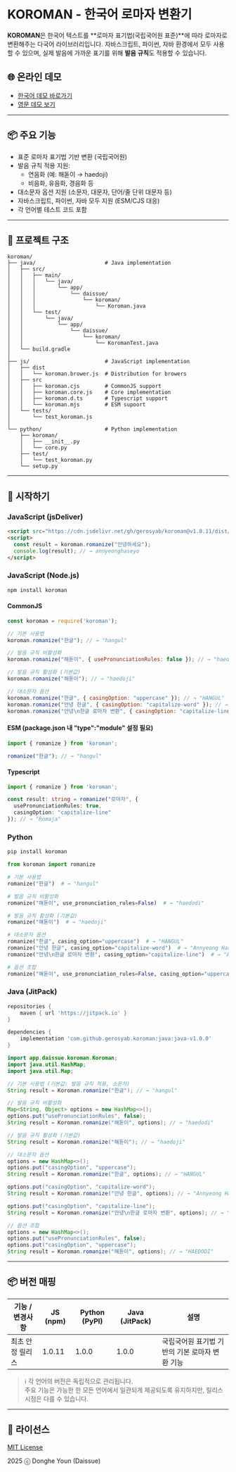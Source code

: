 # KOROMAN - 한국어 로마자 변환기

**KOROMAN**은 한국어 텍스트를 **로마자 표기법(국립국어원 표준)**에 따라 로마자로 변환해주는 다국어 라이브러리입니다. 자바스크립트, 파이썬, 자바 환경에서 모두 사용할 수 있으며, 실제 발음에 가까운 표기를 위해 **발음 규칙**도 적용할 수 있습니다.

## 🌐 온라인 데모
- [한국어 데모 바로가기](https://daissue.app/romanizer)
- [영문 데모 보기](https://daissue.app/en/romanizer)

---

## 📦 주요 기능
- 표준 로마자 표기법 기반 변환 (국립국어원)
- 발음 규칙 적용 지원:
  - 연음화 (예: 해돋이 → haedoji)
  - 비음화, 유음화, 경음화 등
- 대소문자 옵션 지원 (소문자, 대문자, 단어/줄 단위 대문자 등)
- 자바스크립트, 파이썬, 자바 모두 지원 (ESM/CJS 대응)
- 각 언어별 테스트 코드 포함

---

## 📁 프로젝트 구조
```
koroman/
├── java/                      # Java implementation
│   ├── src/
│   │   ├── main/
│   │   │   └── java/
│   │   │       └── app/
│   │   │           └── daissue/
│   │   │               └── koroman/
│   │   │                   └── Koroman.java
│   │   └── test/
│   │       └── java/
│   │           └── app/
│   │               └── daissue/
│   │                   └── koroman/
│   │                       └── KoromanTest.java
│   └── build.gradle
│
├── js/                        # JavaScript implementation
│   ├── dist                   
│   │   └── koroman.brower.js  # Distribution for browers
│   ├── src    
│   │   ├── koroman.cjs        # CommonJS support
│   │   ├── koroman.core.js    # Core implementation
│   │   ├── koroman.d.ts       # Typescript support
│   │   └── koroman.mjs        # ESM supoort
│   └── tests/
│       └── test_koroman.js
│
└── python/                    # Python implementation
    ├── koroman/              
    │   ├── __init__.py       
    │   └── core.py           
    ├── test/                          
    │   └── test_koroman.py
    └── setup.py
```

---

## 🚀 시작하기

### JavaScript (jsDeliver)
```html
<script src="https://cdn.jsdelivr.net/gh/gerosyab/koroman@v1.0.11/dist/koroman.browser.js"></script>
<script>
  const result = koroman.romanize("안녕하세요");
  console.log(result); // → annyeonghaseyo
</script>
```
### JavaScript (Node.js)
```bash
npm install koroman
```
#### CommonJS
```js
const koroman = require('koroman');

// 기본 사용법
koroman.romanize("한글"); // → "hangul"

// 발음 규칙 비활성화
koroman.romanize("해돋이", { usePronunciationRules: false }); // → "haedodi"

// 발음 규칙 활성화 (기본값)
koroman.romanize("해돋이"); // → "haedoji"

// 대소문자 옵션
koroman.romanize("한글", { casingOption: "uppercase" }); // → "HANGUL"
koroman.romanize("안녕 한글", { casingOption: "capitalize-word" }); // → "Annyeong hangeul"
koroman.romanize("안녕\n한글 로마자 변환", { casingOption: "capitalize-line" }); // → "Annyeong\nHangeul Romaja Byeonhwan"
```
#### ESM (package.json 내 "type":"module" 설정 필요)
```js
import { romanize } from 'koroman';

romanize("한글"); // → "hangul"
```
#### Typescript
```ts
import { romanize } from 'koroman';

const result: string = romanize("로마자", {
  usePronunciationRules: true,
  casingOption: "capitalize-line"
}); // → "Romaja"
```

### Python
```bash
pip install koroman
```
```python
from koroman import romanize

# 기본 사용법
romanize("한글")  # → "hangul"

# 발음 규칙 비활성화
romanize("해돋이", use_pronunciation_rules=False)  # → "haedodi"

# 발음 규칙 활성화 (기본값)
romanize("해돋이")  # → "haedoji"

# 대소문자 옵션
romanize("한글", casing_option="uppercase")  # → "HANGUL"
romanize("안녕 한글", casing_option="capitalize-word")  # → "Annyeong Hangeul"
romanize("안녕\n한글 로마자 변환", casing_option="capitalize-line")  # → "Annyeong\nHangeul Romaja Byeonhwan"

# 옵션 조합
romanize("해돋이", use_pronunciation_rules=False, casing_option="uppercase")  # → "HAEDODI"
```

### Java (JitPack)
```gradle
repositories {
    maven { url 'https://jitpack.io' }
}

dependencies {
    implementation 'com.github.gerosyab.koroman:java:java-v1.0.0'
}
```
```java
import app.daissue.koroman.Koroman;
import java.util.HashMap;
import java.util.Map;

// 기본 사용법 (기본값: 발음 규칙 적용, 소문자)
String result = Koroman.romanize("한글"); // → "hangul"

// 발음 규칙 비활성화
Map<String, Object> options = new HashMap<>();
options.put("usePronunciationRules", false);
String result = Koroman.romanize("해돋이", options); // → "haedodi"

// 발음 규칙 활성화 (기본값)
String result = Koroman.romanize("해돋이"); // → "haedoji"

// 대소문자 옵션
options = new HashMap<>();
options.put("casingOption", "uppercase");
String result = Koroman.romanize("한글", options); // → "HANGUL"

options.put("casingOption", "capitalize-word");
String result = Koroman.romanize("안녕 한글", options); // → "Annyeong Hangeul"

options.put("casingOption", "capitalize-line");
String result = Koroman.romanize("안녕\n한글 로마자 변환", options); // → "Annyeong\nHangeul Romaja Byeonhwan"

// 옵션 조합
options = new HashMap<>();
options.put("usePronunciationRules", false);
options.put("casingOption", "uppercase");
String result = Koroman.romanize("해돋이", options); // → "HAEDODI"
```
---

## 📦 버전 매핑

| 기능 / 변경사항                  | JS (npm)  | Python (PyPI)  | Java (JitPack) | 설명                                              |
|----------------------------------|-----------|----------------|----------------|---------------------------------------------------|
| 최초 안정 릴리스                 | 1.0.11    | 1.0.0          | 1.0.0          | 국립국어원 표기법 기반의 기본 로마자 변환 기능     |

> ℹ️ 각 언어의 버전은 독립적으로 관리됩니다.  
> 주요 기능은 가능한 한 모든 언어에서 일관되게 제공되도록 유지하지만, 릴리스 시점은 다를 수 있습니다.
---

## 📜 라이선스
[MIT License](LICENSE)

2025 ⓒ Donghe Youn (Daissue)

